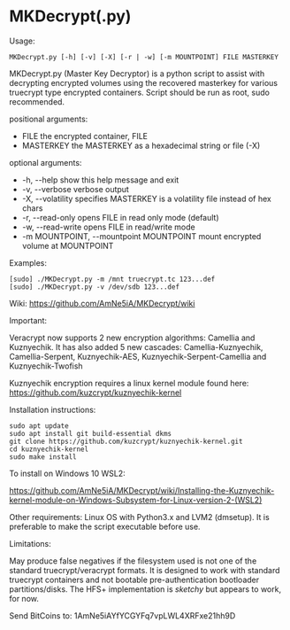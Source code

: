# MKDecrypt(.py)


Usage:
```
MKDecrypt.py [-h] [-v] [-X] [-r | -w] [-m MOUNTPOINT] FILE MASTERKEY
```
MKDecrypt.py (Master Key Decryptor) is a python script to assist with
decrypting encrypted volumes using the recovered masterkey for various
truecrypt type encrypted containers. Script should be run as root,
sudo recommended.

positional arguments:
+  FILE                  the encrypted container, FILE
+  MASTERKEY             the MASTERKEY as a hexadecimal string or file (-X)

optional arguments:
 + -h, --help            show this help message and exit
 + -v, --verbose         verbose output
 + -X, --volatility      specifies MASTERKEY is a volatility file instead of hex chars
 + -r, --read-only       opens FILE in read only mode (default)
 + -w, --read-write      opens FILE in read/write mode
 + -m MOUNTPOINT, --mountpoint MOUNTPOINT
                        mount encrypted volume at MOUNTPOINT

Examples:
```
[sudo] ./MKDecrypt.py -m /mnt truecrypt.tc 123...def
[sudo] ./MKDecrypt.py -v /dev/sdb 123...def
```

Wiki: https://github.com/AmNe5iA/MKDecrypt/wiki

Important:

Veracrypt now supports 2 new encryption algorithms: Camellia and
Kuznyechik. It has also added 5 new cascades: Camellia-Kuznyechik,
Camellia-Serpent, Kuznyechik-AES, Kuznyechik-Serpent-Camellia and
Kuznyechik-Twofish

Kuznyechik encryption requires a linux kernel module found here: 
https://github.com/kuzcrypt/kuznyechik-kernel

Installation instructions:
```
sudo apt update
sudo apt install git build-essential dkms
git clone https://github.com/kuzcrypt/kuznyechik-kernel.git
cd kuznyechik-kernel
sudo make install
```

To install on Windows 10 WSL2:

https://github.com/AmNe5iA/MKDecrypt/wiki/Installing-the-Kuznyechik-kernel-module-on-Windows-Subsystem-for-Linux-version-2-(WSL2)

Other requirements:  Linux OS with Python3.x and LVM2 (dmsetup).
It is preferable to make the script executable before use.

Limitations:

May produce false negatives if the filesystem used is not
one of the standard truecrypt/veracrypt formats.  It is designed to
work with standard truecrypt containers and not bootable
pre-authentication bootloader partitions/disks.  The HFS+
implementation is _sketchy_ but appears to work, for now.

Send BitCoins to: 1AmNe5iAYfYCGYFq7vpLWL4XRFxe21hh9D
